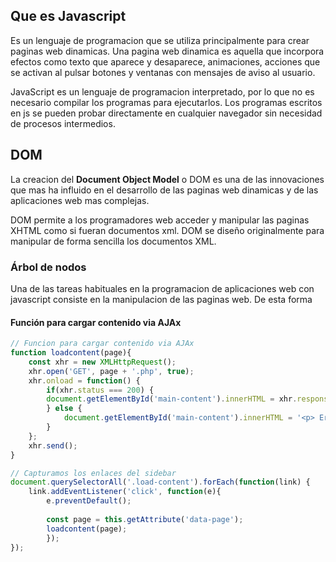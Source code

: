 ## Que es Javascript
Es un lenguaje de programacion que se utiliza principalmente para crear paginas web dinamicas.
Una pagina web dinamica es aquella que incorpora efectos como texto que aparece y desaparece, animaciones, acciones que se activan al pulsar botones y ventanas con mensajes de aviso al usuario.

JavaScript es un lenguaje de programacion interpretado, por lo que no es necesario compilar los programas para ejecutarlos. Los programas escritos en js se pueden probar directamente en cualquier navegador sin necesidad de procesos intermedios.

## DOM
La creacion del **Document Object Model** o DOM es una de las innovaciones que mas ha influido en el desarrollo de las paginas web dinamicas y de las aplicaciones web mas complejas.

DOM permite a los programadores web acceder y manipular las paginas XHTML como si fueran documentos xml. DOM se diseño originalmente para manipular de forma sencilla los documentos XML.
### Árbol de nodos
Una de las tareas habituales en la programacion de aplicaciones web con javascript consiste en la manipulacion de las paginas web. De esta forma 

#### Función para cargar contenido via AJAx

```js
// Funcion para cargar contenido via AJAx
function loadcontent(page){
	const xhr = new XMLHttpRequest();
	xhr.open('GET', page + '.php', true);
	xhr.onload = function() {
		if(xhr.status === 200) {
		document.getElementById('main-content').innerHTML = xhr.responseText;
		} else {
			document.getElementById('main-content').innerHTML = '<p> Error al cargar el contenido. </p>'
		}
	};
	xhr.send();
}

// Capturamos los enlaces del sidebar
document.querySelectorAll('.load-content').forEach(function(link) {
	link.addEventListener('click', function(e){
		e.preventDefault();
		
		const page = this.getAttribute('data-page');
		loadcontent(page);
		});
});
```

